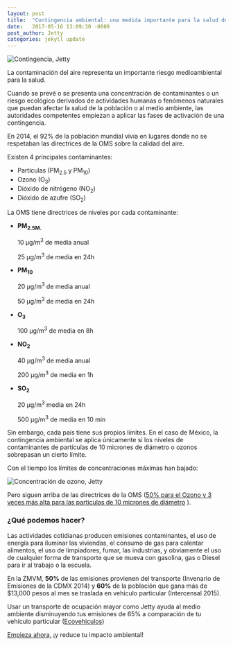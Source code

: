 ```yaml
---
layout: post
title:  "Contingencia ambiental: una medida importante para la salud de todos."
date:   2017-05-16 13:09:30 -0600
post_author: Jetty
categories: jekyll update
---
```


![Contingencia, Jetty]({{site.baseurl}}/imgs-blog/contingencia.jpg)

La contaminación del aire representa un importante riesgo medioambiental para la salud.

Cuando se prevé o se presenta una concentración de contaminantes o un riesgo ecológico derivados de actividades humanas o fenómenos naturales que puedan afectar la salud de la población o al medio ambiente, las autoridades competentes empiezan a aplicar las fases de activación de una contingencia.

En 2014, el 92% de la población mundial vivía en lugares donde no se respetaban las directrices de la OMS sobre la calidad del aire.

<div class="col-md-6">
  <p>Existen 4 principales contaminantes:</p>
  <ul>
    <li>Partículas (PM<sub>2.5</sub> y PM<sub>10</sub>)</li>
    <li>Ozono (O<sub>3</sub>)</li>
    <li>Dióxido de nitrógeno (NO<sub>2</sub>)</li>
    <li>Dióxido de azufre (SO<sub>2</sub>)</li>
  </ul>
</div>

<div class="col-md-6">
  <p>La OMS tiene directrices de niveles por cada contaminante:</p>
  <ul>
    <li>
      <strong>PM<sub>2.5M.</sub></strong>
      <p>10 μg/m<sup>3</sup> de media anual</p>
      <p>25 μg/m<sup>3</sup> de media en 24h</p>
    </li>
    <li>
      <strong>PM<sub>10</sub></strong>
      <p>20 μg/m<sup>3</sup> de media anual</p>
      <p>50 μg/m<sup>3</sup> de media en 24h</p>
    </li>
    <li>
      <strong>O<sub>3</sub></strong>
      <p>100 μg/m<sup>3</sup> de media en 8h</p>
    </li>
    <li>
      <strong>NO<sub>2</sub></strong>
      <p>40 μg/m<sup>3</sup> de media anual</p>
      <p>200 μg/m<sup>3</sup> de media en 1h</p>
    </li>
    <li>
      <strong>SO<sub>2</sub></strong>
      <p>20 μg/m<sup>3</sup> media en 24h</p>
      <p>500 μg/m<sup>3</sup> de media en 10 min</p>
    </li>
  </ul>
</div>

Sin embargo, cada país tiene sus propios límites. En el caso de México, la contingencia ambiental se aplica únicamente si los niveles de contaminantes de partículas de 10 micrones de diámetro o ozonos sobrepasan un cierto límite.

Con el tiempo los límites de concentraciones máximas han bajado:

![Concentración de ozono, Jetty]({{site.baseurl}}/imgs-blog/concentracion-de-ozono.png)

Pero siguen arriba de las directrices de la OMS ([50% para el Ozono y 3 veces más alta para las particulas de 10 micrones de diámetro][50-ozono] ).

<h3>¿Qué podemos hacer?</h3>
Las actividades cotidianas producen emisiones contaminantes, el uso de energía para iluminar las viviendas, el consumo de gas para calentar alimentos, el uso de limpiadores, fumar, las industrias, y obviamente el uso de cualquier forma de transporte que se mueva con gasolina, gas o Diesel para ir al trabajo o la escuela.

En la ZMVM, <b>50%</b> de las emisiones provienen del transporte (Invenario de Emisiones de la CDMX 2014) y <b>60%</b> de la población que gana más de $13,000 pesos al mes se traslada en vehículo particular (Intercensal 2015).

Usar un transporte de ocupación mayor como Jetty ayuda al medio ambiente disminuyendo tus emisiones de 65% a comparación de tu vehículo particular ([Ecovehiculos][eco])

[Empieza ahora,][jetty] ¡y reduce tu impacto ambiental!

[50-ozono]: http://www.aire.df.gob.mx/descargas/ultima-hora/calidad-aire/pcaa/pcaa-modificaciones.pdf
[eco]: http://ecovehiculos.gob.mx
[jetty]: http://www.jetty.mx
